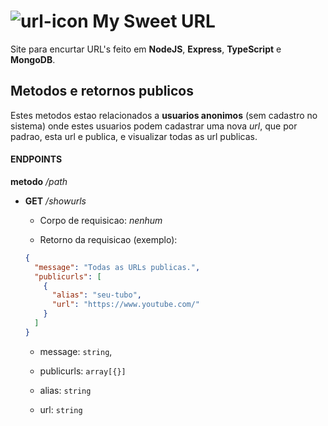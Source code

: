 # ![url-icon](/public/favicon.ico) My Sweet URL

Site para encurtar URL's feito em **NodeJS**, **Express**, **TypeScript** e **MongoDB**.

## Metodos e retornos publicos

Estes metodos estao relacionados a **usuarios anonimos** (sem cadastro no sistema)
onde estes usuarios podem cadastrar uma nova _url_, que por padrao, esta url e publica,
e visualizar todas as url publicas.

#### ENDPOINTS

**metodo** */path*

- **GET** */showurls*

  - Corpo de requisicao: _nenhum_

  - Retorno da requisicao (exemplo):

  ```json
  {
    "message": "Todas as URLs publicas.",
    "publicurls": [
      {
        "alias": "seu-tubo",
        "url": "https://www.youtube.com/"
      }
    ]
  }
  ```

  - message: `string`,

  - publicurls: `array[{}]`

  - alias: `string`

  - url: `string`

